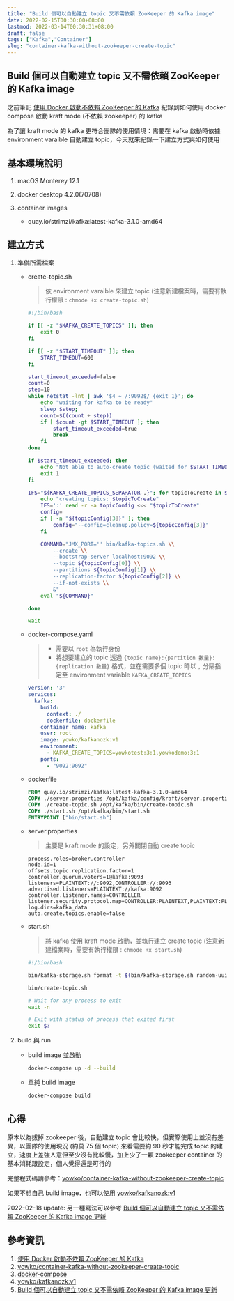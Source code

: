 ```yaml
---
title: "Build 個可以自動建立 topic 又不需依賴 ZooKeeper 的 Kafka image"
date: 2022-02-15T00:30:00+08:00
lastmod: 2022-03-14T00:30:31+08:00
draft: false
tags: ["Kafka","Container"]
slug: "container-kafka-without-zookeeper-create-topic"
---
```


## Build 個可以自動建立 topic 又不需依賴 ZooKeeper 的 Kafka image

之前筆記 [使用 Docker 啟動不依賴 ZooKeeper 的 Kafka](/docker-kafka-without-zookeeper) 紀錄到如何使用 docker compose 啟動 kraft mode (不依賴 zookeeper) 的 kafka

為了讓 kraft mode 的 kafka 更符合團隊的使用情境：需要在 kafka 啟動時依據 environment varaible 自動建立 topic，今天就來紀錄一下建立方式與如何使用

## 基本環境說明

1. macOS Monterey 12.1
2. docker desktop 4.2.0(70708)
3. container images

    - quay.io/strimzi/kafka:latest-kafka-3.1.0-amd64

## 建立方式

1. 準備所需檔案

    - create-topic.sh

        > 依 environment varaible 來建立 topic (注意新建檔案時，需要有執行權限 : `chmode +x create-topic.sh`)

        ```bash
        #!/bin/bash

        if [[ -z "$KAFKA_CREATE_TOPICS" ]]; then
            exit 0
        fi

        if [[ -z "$START_TIMEOUT" ]]; then
            START_TIMEOUT=600
        fi

        start_timeout_exceeded=false
        count=0
        step=10
        while netstat -lnt | awk '$4 ~ /:9092$/ {exit 1}'; do
            echo "waiting for kafka to be ready"
            sleep $step;
            count=$((count + step))
            if [ $count -gt $START_TIMEOUT ]; then
                start_timeout_exceeded=true
                break
            fi
        done
        
        if $start_timeout_exceeded; then
            echo "Not able to auto-create topic (waited for $START_TIMEOUT sec)"
            exit 1
        fi
        
        IFS="${KAFKA_CREATE_TOPICS_SEPARATOR-,}"; for topicToCreate in $KAFKA_CREATE_TOPICS; do
            echo "creating topics: $topicToCreate"
            IFS=':' read -r -a topicConfig <<< "$topicToCreate"
            config=
            if [ -n "${topicConfig[3]}" ]; then
                config="--config=cleanup.policy=${topicConfig[3]}"
            fi

            COMMAND="JMX_PORT='' bin/kafka-topics.sh \\
                --create \\
                --bootstrap-server localhost:9092 \\
                --topic ${topicConfig[0]} \\
                --partitions ${topicConfig[1]} \\
                --replication-factor ${topicConfig[2]} \\
                --if-not-exists \\
                &"
            eval "${COMMAND}"

        done

        wait
        ```

    - docker-compose.yaml

        > - 需要以 `root` 為執行身份
        > - 將想要建立的 topic 透過 `{topic name}:{partition 數量}:{replication 數量}` 格式，並在需要多個 topic 時以 `,` 分隔指定至 environment variable `KAFKA_CREATE_TOPICS`

        ```yaml
        version: '3'
        services:
          kafka:
            build:
              context: ./
              dockerfile: dockerfile
            container_name: kafka
            user: root
            image: yowko/kafkanozk:v1
            environment:
              - KAFKA_CREATE_TOPICS=yowkotest:3:1,yowkodemo:3:1
            ports:
              - "9092:9092"
        ```

    - dockerfile

        ```dockerfile
        FROM quay.io/strimzi/kafka:latest-kafka-3.1.0-amd64
        COPY ./server.properties /opt/kafka/config/kraft/server.properties
        COPY ./create-topic.sh /opt/kafka/bin/create-topic.sh
        COPY ./start.sh /opt/kafka/bin/start.sh
        ENTRYPOINT ["bin/start.sh"]
        ```

    - server.properties

        > 主要是 kraft mode 的設定，另外關閉自動 create topic

        ```config
        process.roles=broker,controller
        node.id=1
        offsets.topic.replication.factor=1
        controller.quorum.voters=1@kafka:9093
        listeners=PLAINTEXT://:9092,CONTROLLER://:9093
        advertised.listeners=PLAINTEXT://kafka:9092
        controller.listener.names=CONTROLLER
        listener.security.protocol.map=CONTROLLER:PLAINTEXT,PLAINTEXT:PLAINTEXT
        log.dirs=kafka_data
        auto.create.topics.enable=false
        ```

    - start.sh

        > 將 kafka 使用 kraft mode 啟動，並執行建立 create topic (注意新建檔案時，需要有執行權限 : `chmode +x start.sh`)

        ```bash
        #!/bin/bash

        bin/kafka-storage.sh format -t $(bin/kafka-storage.sh random-uuid) -c /opt/kafka/config/kraft/server.properties && bin/kafka-server-start.sh /opt/kafka/config/kraft/server.properties &

        bin/create-topic.sh

        # Wait for any process to exit
        wait -n
        
        # Exit with status of process that exited first
        exit $?
        ```

2. build 與 run

    - build image 並啟動

        ```bash
        docker-compose up -d --build
        ```

    - 單純 build image

        ```bash
        docker-compose build
        ```

## 心得

原本以為拔掉 zookeeper 後，自動建立 topic 會比較快，但實際使用上並沒有差異，以團隊的使用現況 (約莫 75 個 topic) 來看需要約 90 秒才能完成 topic 的建立，速度上差強人意但至少沒有比較慢，加上少了一顆 zookeeper container 的基本消耗跟設定，個人覺得還是可行的

完整程式碼請參考：[yowko/container-kafka-without-zookeeper-create-topic](https://github.com/yowko/container-kafka-without-zookeeper-create-topic)

如果不想自己 build image，也可以使用 [yowko/kafkanozk:v1](https://hub.docker.com/r/yowko/kafkanozk)

2022-02-18 update: 另一種寫法可以參考 [Build 個可以自動建立 topic 又不需依賴 ZooKeeper 的 Kafka image 更新](/container-kafka-without-zookeeper-create-topic-update)

## 參考資訊

1. [使用 Docker 啟動不依賴 ZooKeeper 的 Kafka](/docker-kafka-without-zookeeper)
2. [yowko/container-kafka-without-zookeeper-create-topic](https://github.com/yowko/container-kafka-without-zookeeper-create-topic)
3. [docker-compose](https://docs.docker.com/compose/compose-file/compose-file-v3/)
4. [yowko/kafkanozk:v1](https://hub.docker.com/r/yowko/kafkanozk)
5. [Build 個可以自動建立 topic 又不需依賴 ZooKeeper 的 Kafka image 更新](/container-kafka-without-zookeeper-create-topic-update)
